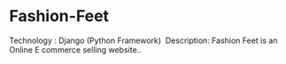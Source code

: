 # Fashion-Feet
Technology : Django (Python Framework)  Description: Fashion Feet is an Online E commerce selling website.. 

